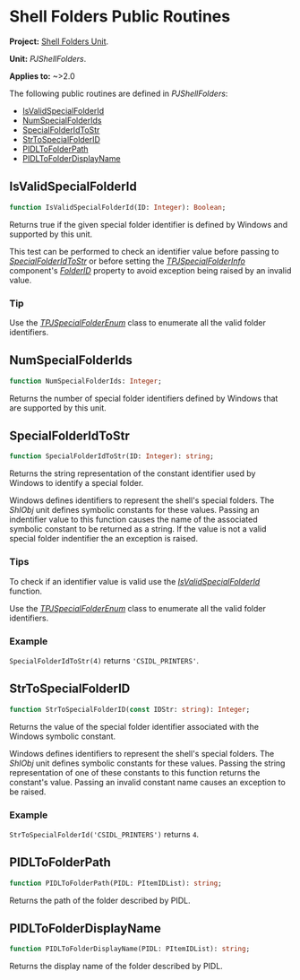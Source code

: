 # Shell Folders Public Routines

**Project:** [Shell Folders Unit](../API.md).

**Unit:** _PJShellFolders_.

**Applies to:** ~>2.0

The following public routines are defined in _PJShellFolders_:

* [IsValidSpecialFolderId](#isvalidspecialfolderid)
* [NumSpecialFolderIds](#numspecialfolderids)
* [SpecialFolderIdToStr](#specialfolderidtostr)
* [StrToSpecialFolderID](#strtospecialfolderid)
* [PIDLToFolderPath](#pidltofolderpath)
* [PIDLToFolderDisplayName](#pidltofolderdisplayname)

## IsValidSpecialFolderId

```pascal
function IsValidSpecialFolderId(ID: Integer): Boolean;
```

Returns true if the given special folder identifier is defined by Windows and supported by this unit.

This test can be performed to check an identifier value before passing to _[SpecialFolderIdToStr](#specialfolderidtostr)_ or before setting the _[TPJSpecialFolderInfo](./TPJSpecialFolderInfo.md)_ component's _[FolderID](./TPJSpecialFolderInfo-FolderID.md)_ property to avoid exception being raised by an invalid value.

### Tip

Use the _[TPJSpecialFolderEnum](./TPJSpecialFolderEnum.md)_ class to enumerate all the valid folder identifiers.

## NumSpecialFolderIds

```pascal
function NumSpecialFolderIds: Integer;
```

Returns the number of special folder identifiers defined by Windows that are supported by this unit.

## SpecialFolderIdToStr

```pascal
function SpecialFolderIdToStr(ID: Integer): string;
```

Returns the string representation of the constant identifier used by Windows to identify a special folder.

Windows defines identifiers to represent the shell's special folders. The _ShlObj_ unit defines symbolic constants for these values. Passing an indentifier value to this function causes the name of the associated symbolic constant to be returned as a string. If the value is not a valid special folder indentifier the an exception is raised.

### Tips

To check if an identifier value is valid use the _[IsValidSpecialFolderId](#isvalidspecialfolderid)_ function.

Use the _[TPJSpecialFolderEnum](./TPJSpecialFolderEnum.md)_ class to enumerate all the valid folder identifiers.

### Example

`SpecialFolderIdToStr(4)` returns `'CSIDL_PRINTERS'`.

## StrToSpecialFolderID

```pascal
function StrToSpecialFolderID(const IDStr: string): Integer;
```

Returns the value of the special folder identifier associated with the Windows symbolic constant.

Windows defines identifiers to represent the shell's special folders. The _ShlObj_ unit defines symbolic constants for these values. Passing the string representation of one of these constants to this function returns the constant's value.  Passing an invalid constant name causes an exception to be raised.

### Example

`StrToSpecialFolderId('CSIDL_PRINTERS')` returns `4`.

## PIDLToFolderPath

```pascal
function PIDLToFolderPath(PIDL: PItemIDList): string;
```

Returns the path of the folder described by PIDL.

## PIDLToFolderDisplayName

```pascal
function PIDLToFolderDisplayName(PIDL: PItemIDList): string;
```

Returns the display name of the folder described by PIDL.
